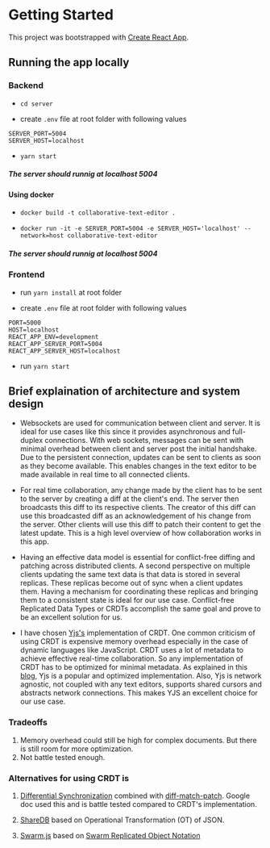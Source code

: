 # Getting Started

This project was bootstrapped with [Create React App](https://github.com/facebook/create-react-app).

## Running the app locally

### Backend

- `cd server`

- create `.env` file at root folder with following values
```
SERVER_PORT=5004
SERVER_HOST=localhost
```

- `yarn start`

##### The server should runnig at localhost 5004



#### Using docker

- `docker build -t collaborative-text-editor .`

- `docker run -it -e SERVER_PORT=5004 -e SERVER_HOST='localhost' --network=host collaborative-text-editor`

##### The server should runnig at localhost 5004



### Frontend

- run `yarn install` at root folder

- create `.env` file at root folder with following values
```
PORT=5000
HOST=localhost
REACT_APP_ENV=development
REACT_APP_SERVER_PORT=5004
REACT_APP_SERVER_HOST=localhost
```

- run `yarn start`



## Brief explaination of architecture and system design

- Websockets are used for communication between client and server. It is ideal for use cases like this since it provides asynchronous and full-duplex connections. With web sockets, messages can be sent with minimal overhead between client and server post the initial handshake. Due to the persistent connection, updates can be sent to clients as soon as they become available. This enables changes in the text editor to be made available in real time to all connected clients.

- For real time collaboration, any change made by the client has to be sent to the server by creating a diff at the client's end. The server then broadcasts this diff to its respective clients. The creator of this diff can use this broadcasted diff as an acknowledgement of his change from the server. Other clients will use this diff to patch their content to get the latest update. This is a high level overview of how collaboration works in this app.

- Having an effective data model is essential for conflict-free diffing and patching across distributed clients. A second perspective on multiple clients updating the same text data is that data is stored in several replicas. These replicas become out of sync when a client updates them. Having a mechanism for coordinating these replicas and bringing them to a consistent state is ideal for our use case. Conflict-free Replicated Data Types or CRDTs accomplish the same goal and prove to be an excellent solution for us.

- I have chosen [Yjs's](https://github.com/yjs/yjs) implementation of CRDT. One common criticism of using CRDT is expensive memory overhead especially in the case of dynamic languages like JavaScript. CRDT uses a lot of metadata to achieve effective real-time collaboration. So any implementation of CRDT has to be optimized for minimal metadata. As explained in this [blog](https://blog.kevinjahns.de/are-crdts-suitable-for-shared-editing/), Yjs is a popular and optimized implementation. Also, Yjs is network agnostic, not coupled with any text editors, supports shared cursors and abstracts network connections. This makes YJS an excellent choice for our use case.

### Tradeoffs
1) Memory overhead could still be high for complex documents. But there is still room for more optimization.
2) Not battle tested enough. 

### Alternatives for using CRDT is 
1) [Differential Synchronization](https://neil.fraser.name/writing/sync/) combined with [diff-match-patch](https://github.com/google/diff-match-patch). Google doc used this and is battle tested compared to CRDT's implementation.

2) [ShareDB](https://github.com/share/sharedb) based on Operational Transformation (OT) of JSON.

3) [Swarm.js](https://github.com/gritzko/swarm) based on [Swarm Replicated Object Notation](https://github.com/google/diff-match-patch)